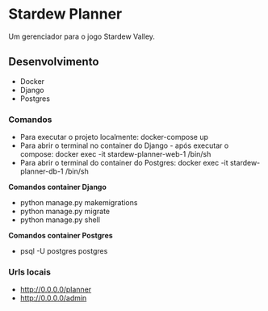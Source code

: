 # Stardew Planner

Um gerenciador para o jogo Stardew Valley.

## Desenvolvimento

- Docker
- Django
- Postgres

### Comandos

- Para executar o projeto localmente: docker-compose up
- Para abrir o terminal no container do Django - após executar o compose: docker exec -it stardew-planner-web-1 /bin/sh
- Para abrir o terminal do container do Postgres: docker exec -it stardew-planner-db-1 /bin/sh

**Comandos container Django**

- python manage.py makemigrations
- python manage.py migrate
- python manage.py shell

**Comandos container Postgres**

- psql -U postgres postgres

### Urls locais

- http://0.0.0.0/planner
- http://0.0.0.0/admin